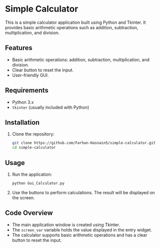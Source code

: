 # Simple Calculator

This is a simple calculator application built using Python and Tkinter. It provides basic arithmetic operations such as addition, subtraction, multiplication, and division.

## Features

- Basic arithmetic operations: addition, subtraction, multiplication, and division.
- Clear button to reset the input.
- User-friendly GUI.

## Requirements

- Python 3.x
- `tkinter` (usually included with Python)

## Installation

1. Clone the repository:
   ```sh
   git clone https://github.com/Farhan-Hasnain5/simple-calculator.git
   cd simple-calculator
   ```

## Usage

1. Run the application:

   ```sh
   python Gui_Calculator.py
   ```

2. Use the buttons to perform calculations. The result will be displayed on the screen.

## Code Overview

- The main application window is created using Tkinter.
- The `screen_var` variable holds the value displayed in the entry widget.
- The calculator supports basic arithmetic operations and has a clear button to reset the input.

